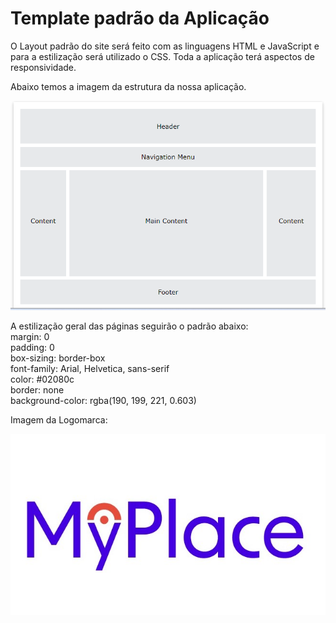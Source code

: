 # Template padrão da Aplicação
O Layout padrão do site será feito com as linguagens HTML e JavaScript e para a estilização será utilizado o CSS. Toda a aplicação terá aspectos de responsividade.

Abaixo temos a imagem da estrutura da nossa aplicação.

![Layout da pagina](/documentos/img/LayoutPagina.png)

A estilização geral das páginas seguirão o padrão abaixo:\
margin: 0\
padding: 0\
box-sizing: border-box\
font-family: Arial, Helvetica, sans-serif\
color: #02080c\
border: none\
background-color: rgba(190, 199, 221, 0.603)

Imagem da Logomarca:

![Logomarca](/documentos/img/Logomarca.jpeg)


